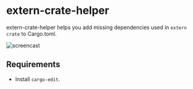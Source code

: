# extern-crate-helper

extern-crate-helper helps you add missing dependencies used in `extern crate` to Cargo.toml.

![screencast](https://cloud.githubusercontent.com/assets/7091080/21577835/ac3604dc-cfac-11e6-881e-0fc169612b5a.gif)

## Requirements

* Install `cargo-edit`.